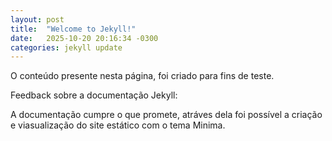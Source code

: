 ```yaml
---
layout: post
title:  "Welcome to Jekyll!"
date:   2025-10-20 20:16:34 -0300
categories: jekyll update
---
```

O conteúdo presente nesta página, foi criado para fins de teste.

Feedback sobre a documentação Jekyll:

A documentação cumpre o que promete, atráves dela foi possível a criação e viasualização do site estático com o tema Minima.